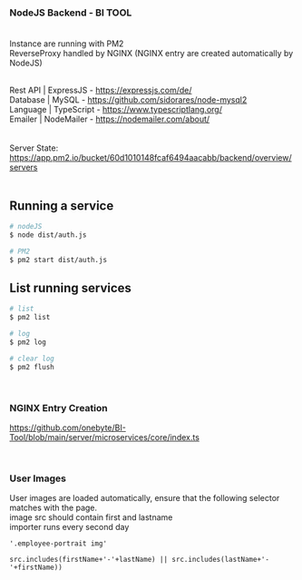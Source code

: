 ### NodeJS Backend - BI TOOL <br><br>

Instance are running with PM2<br>
ReverseProxy handled by NGINX (NGINX entry are created automatically by NodeJS) <br> <br>


Rest API         | ExpressJS  - https://expressjs.com/de/ <br>
Database         | MySQL      - https://github.com/sidorares/node-mysql2 <br>
Language         | TypeScript - https://www.typescriptlang.org/ <br>
Emailer          | NodeMailer - https://nodemailer.com/about/ <br>
<br><br>
Server State: 
https://app.pm2.io/bucket/60d1010148fcaf6494aacabb/backend/overview/servers
<br><br>

## Running a service

```bash
# nodeJS
$ node dist/auth.js

# PM2
$ pm2 start dist/auth.js

```


## List running services

```bash
# list
$ pm2 list

# log
$ pm2 log 

# clear log
$ pm2 flush 

```
<br>

### NGINX Entry Creation 
https://github.com/onebyte/BI-Tool/blob/main/server/microservices/core/index.ts

<br>

### User Images
User images are loaded automatically, ensure that the following selector matches with the page.<br>
image src should contain first and lastname<br>
importer runs every second day

```
'.employee-portrait img'

```

``` 
src.includes(firstName+'-'+lastName) || src.includes(lastName+'-'+firstName))
```
